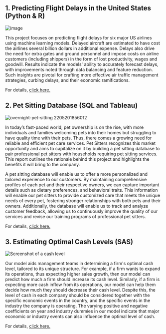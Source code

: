 ## 1. Predicting Flight Delays in the United States (Python & R)

![image](https://github.com/user-attachments/assets/527b06c0-97db-45d2-aa3b-4f9e772eb2b1)

This project focuses on predicting flight delays for six major US airlines using machine learning models. Delayed aircraft are estimated to have cost the airlines several billion dollars in additional expense. Delays also drive the need for extra gates and ground personnel and impose costs on airline customers (including shippers) in the form of lost productivity, wages and goodwill. Results indicate the models' ability to accurately forecast delays, with improvements noted through data balancing and feature reduction. Such insights are pivotal for crafting more effective air traffic management strategies, curbing delays, and their economic ramifications.  

For details, [click here.]([https://github.com/yadabasac/project/tree/main/1.%20Predicting%20Flight%20Delays](https://github.com/yadabasac/project/blob/main/1.%20Predicting%20Flight%20Delays%20(Python%20%26%20R)/README.md))

## 2. Pet Sitting Database (SQL and Tableau)

![overnight-pet-sitting 2205201856012](https://github.com/user-attachments/assets/6b7c8d56-9015-4868-892b-0be8fa468b10)

In today’s fast-paced world, pet ownership is on the rise, with more individuals and families welcoming pets into their homes but struggling to have quality time with their pets. Thus, there comes a growing need for reliable and efficient pet care services. Pet Sitters recognizes this market opportunity and aims to capitalize on it by building a pet sitting database to pair professional pet sitters with households requiring pet sitting services. This report outlines the rationale behind this project and highlights the benefits it will bring to the company.

A pet sitting database will enable us to offer a more personalized and tailored experience to our customers. By maintaining comprehensive profiles of each pet and their respective owners, we can capture important details such as dietary preferences, and behavioral traits. This information will enable our pet sitters to provide customized care that meets the unique needs of every pet, fostering stronger relationships with both pets and their owners. Additionally, the database will enable us to track and analyze customer feedback, allowing us to continuously improve the quality of our services and revise our training programs of professional pet sitters.

For details, [click here.](https://github.com/yadabasac/project/tree/main/2.%20Pet%20Sitting)


## 3. Estimating Optimal Cash Levels (SAS)

![Screenshot of a cash level](https://miro.medium.com/v2/resize:fit:828/format:webp/1*bL3IO7qjRrJEBnNUbXwWTA.png)

Our model aids management teams in determining a firm's optimal cash level, tailored to its unique structure. For example, if a firm wants to expand its operations, thus expecting higher sales growth, then our model can predict how much a firm should increase its cash level. Similarly, if a firm is expecting more cash inflow from its operations, our model can help them decide how much they should decrease their cash level. Despite this, the level of cash in each company should be considered together with the specific economic events in the country, and the specific events in the industry the company is operating. The varying positive and negative coefficients on year and industry dummies in our model indicate that major economic or industry events can also influence the optimal level of cash. 

For details, [click here.](https://github.com/yadabasac/project/tree/main/2.%20Estimating%20Optimal%20Cash%20Levels)
